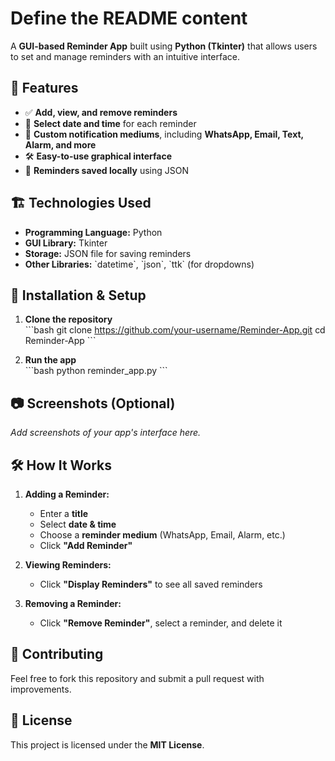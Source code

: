 # Define the README content

A **GUI-based Reminder App** built using **Python (Tkinter)** that allows users to set and manage reminders with an intuitive interface.  

## 📜 Features  
- ✅ **Add, view, and remove reminders**  
- 📅 **Select date and time** for each reminder  
- 🔔 **Custom notification mediums**, including **WhatsApp, Email, Text, Alarm, and more**  
- 🛠 **Easy-to-use graphical interface**  
- 💾 **Reminders saved locally** using JSON  

## 🏗 Technologies Used  
- **Programming Language:** Python  
- **GUI Library:** Tkinter  
- **Storage:** JSON file for saving reminders  
- **Other Libraries:** \`datetime\`, \`json\`, \`ttk\` (for dropdowns)  

## 🚀 Installation & Setup  

1. **Clone the repository**  
   \`\`\`bash
   git clone https://github.com/your-username/Reminder-App.git
   cd Reminder-App
   \`\`\`

2. **Run the app**  
   \`\`\`bash
   python reminder_app.py
   \`\`\`

## 📷 Screenshots (Optional)  
_Add screenshots of your app's interface here._  

## 🛠 How It Works  
1. **Adding a Reminder:**  
   - Enter a **title**  
   - Select **date & time**  
   - Choose a **reminder medium** (WhatsApp, Email, Alarm, etc.)  
   - Click **\"Add Reminder\"**  

2. **Viewing Reminders:**  
   - Click **\"Display Reminders\"** to see all saved reminders  

3. **Removing a Reminder:**  
   - Click **\"Remove Reminder\"**, select a reminder, and delete it  

## 🤝 Contributing  
Feel free to fork this repository and submit a pull request with improvements.  

## 📜 License  
This project is licensed under the **MIT License**.  
